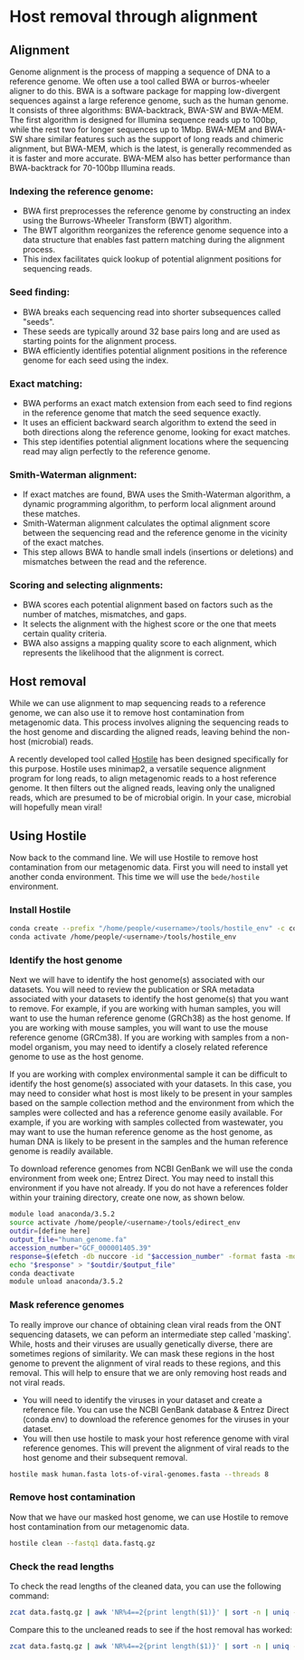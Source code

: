 # Host removal through alignment

## Alignment
Genome alignment is the process of mapping a sequence of DNA to a reference genome. We often use a tool called BWA or burros-wheeler aligner to do this. BWA is a software package for mapping low-divergent sequences against a large reference genome, such as the human genome. It consists of three algorithms: BWA-backtrack, BWA-SW and BWA-MEM. The first algorithm is designed for Illumina sequence reads up to 100bp, while the rest two for longer sequences up to 1Mbp. BWA-MEM and BWA-SW share similar features such as the support of long reads and chimeric alignment, but BWA-MEM, which is the latest, is generally recommended as it is faster and more accurate. BWA-MEM also has better performance than BWA-backtrack for 70-100bp Illumina reads.

### Indexing the reference genome:

* BWA first preprocesses the reference genome by constructing an index using the Burrows-Wheeler Transform (BWT) algorithm.
* The BWT algorithm reorganizes the reference genome sequence into a data structure that enables fast pattern matching during the alignment process.
* This index facilitates quick lookup of potential alignment positions for sequencing reads.

### Seed finding:

* BWA breaks each sequencing read into shorter subsequences called "seeds".
* These seeds are typically around 32 base pairs long and are used as starting points for the alignment process.
* BWA efficiently identifies potential alignment positions in the reference genome for each seed using the index.

### Exact matching:

* BWA performs an exact match extension from each seed to find regions in the reference genome that match the seed sequence exactly.
* It uses an efficient backward search algorithm to extend the seed in both directions along the reference genome, looking for exact matches.
* This step identifies potential alignment locations where the sequencing read may align perfectly to the reference genome.

### Smith-Waterman alignment:

* If exact matches are found, BWA uses the Smith-Waterman algorithm, a dynamic programming algorithm, to perform local alignment around these matches.
* Smith-Waterman alignment calculates the optimal alignment score between the sequencing read and the reference genome in the vicinity of the exact matches.
* This step allows BWA to handle small indels (insertions or deletions) and mismatches between the read and the reference.

### Scoring and selecting alignments:

* BWA scores each potential alignment based on factors such as the number of matches, mismatches, and gaps.
* It selects the alignment with the highest score or the one that meets certain quality criteria.
* BWA also assigns a mapping quality score to each alignment, which represents the likelihood that the alignment is correct.

## Host removal

While we can use alignment to map sequencing reads to a reference genome, we can also use it to remove host contamination from metagenomic data. This process involves aligning the sequencing reads to the host genome and discarding the aligned reads, leaving behind the non-host (microbial) reads.

A recently developed tool called [Hostile](https://github.com/bede/hostile) has been designed specifically for this purpose. Hostile uses minimap2, a versatile sequence alignment program for long reads, to align metagenomic reads to a host reference genome. It then filters out the aligned reads, leaving only the unaligned reads, which are presumed to be of microbial origin. In your case, microbial will hopefully mean viral!

## Using Hostile

Now back to the command line. We will use Hostile to remove host contamination from our metagenomic data. First you will need to install yet another conda environment. This time we will use the `bede/hostile` environment. 

### Install Hostile
```bash
conda create --prefix "/home/people/<username>/tools/hostile_env" -c conda-forge -c bioconda hostile
conda activate /home/people/<username>/tools/hostile_env
```

### Identify the host genome
Next we will have to identify the host genome(s) associated with our datasets. You will need to review the publication or SRA metadata associated with your datasets to identify the host genome(s) that you want to remove. For example, if you are working with human samples, you will want to use the human reference genome (GRCh38) as the host genome. If you are working with mouse samples, you will want to use the mouse reference genome (GRCm38). If you are working with samples from a non-model organism, you may need to identify a closely related reference genome to use as the host genome.

If you are working with complex environmental sample it can be difficult to identify the host genome(s) associated with your datasets. In this case, you may need to consider what host is most likely to be present in your samples based on the sample collection method and the environment from which the samples were collected and has a reference genome easily available. For example, if you are working with samples collected from wastewater, you may want to use the human reference genome as the host genome, as human DNA is likely to be present in the samples and the human reference genome is readily available.

To download reference genomes from NCBI GenBank we will use the conda environment from week one; Entrez Direct. You may need to install this environment if you have not already. If you do not have a references folder within your training directory, create one now, as shown below. 

```bash
module load anaconda/3.5.2
source activate /home/people/<username>/tools/edirect_env
outdir=[define here]
output_file="human_genome.fa"
accession_number="GCF_000001405.39"
response=$(efetch -db nuccore -id "$accession_number" -format fasta -mode text 2>/dev/null)
echo "$response" > "$outdir/$output_file"
conda deactivate
module unload anaconda/3.5.2
```

### Mask reference genomes
To really improve our chance of obtaining clean viral reads from the ONT sequencing datasets, we can peform an intermediate step called 'masking'. While, hosts and their viruses are usually genetically diverse, there are sometimes regions of similarity. We can mask these regions in the host genome to prevent the alignment of viral reads to these regions, and this removal. This will help to ensure that we are only removing host reads and not viral reads.

* You will need to identify the viruses in your dataset and create a reference file. You can use the NCBI GenBank database & Entrez Direct (conda env) to download the reference genomes for the viruses in your dataset.
* You will then use hostile to mask your host reference genome with viral reference genomes. This will prevent the alignment of viral reads to the host genome and their subsequent removal.

```bash
hostile mask human.fasta lots-of-viral-genomes.fasta --threads 8
```

### Remove host contamination
Now that we have our masked host genome, we can use Hostile to remove host contamination from our metagenomic data. 

```bash
hostile clean --fastq1 data.fastq.gz
```

### Check the read lengths
To check the read lengths of the cleaned data, you can use the following command:

```bash
zcat data.fastq.gz | awk 'NR%4==2{print length($1)}' | sort -n | uniq -c
```

Compare this to the uncleaned reads to see if the host removal has worked:

```bash
zcat data.fastq.gz | awk 'NR%4==2{print length($1)}' | sort -n | uniq -c
```